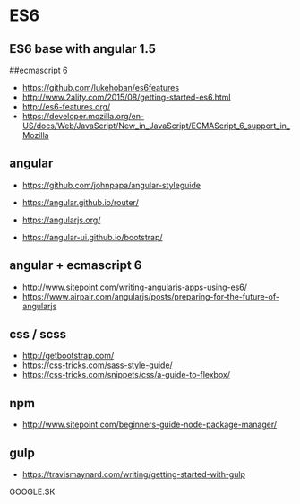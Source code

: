 # ES6
## ES6 base with angular 1.5

##ecmascript 6
- https://github.com/lukehoban/es6features
- http://www.2ality.com/2015/08/getting-started-es6.html
- http://es6-features.org/
- https://developer.mozilla.org/en-US/docs/Web/JavaScript/New_in_JavaScript/ECMAScript_6_support_in_Mozilla

## angular
- https://github.com/johnpapa/angular-styleguide
- https://angular.github.io/router/
- https://angularjs.org/

- https://angular-ui.github.io/bootstrap/

## angular + ecmascript 6
- http://www.sitepoint.com/writing-angularjs-apps-using-es6/
- https://www.airpair.com/angularjs/posts/preparing-for-the-future-of-angularjs

## css / scss
- http://getbootstrap.com/
- https://css-tricks.com/sass-style-guide/
- https://css-tricks.com/snippets/css/a-guide-to-flexbox/

## npm
- http://www.sitepoint.com/beginners-guide-node-package-manager/

## gulp
- https://travismaynard.com/writing/getting-started-with-gulp

GOOGLE.SK
